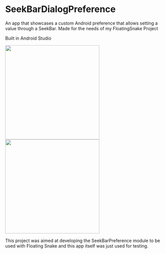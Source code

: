 # SeekBarDialogPreference
An app that showcases a custom Android preference that allows setting a value through a SeekBar. Made for the needs of my FloatingSnake Project

Built in Android Studio

<img src="https://i.imgur.com/tKSGg6S.jpg" width="300"/> <img src="https://i.imgur.com/yJ4GQoP.jpg" width="300"/>

This project was aimed at developing the SeekBarPreference module to be used with Floating Snake and this app itself was just used for testing.
